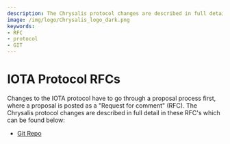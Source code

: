 ```yaml
---
description: The Chrysalis protocol changes are described in full detail in these RFCs hosted on Github.
image: /img/logo/Chrysalis_logo_dark.png
keywords:
- RFC
- protocol
- GIT
---
```

# IOTA Protocol RFCs

Changes to the IOTA protocol have to go through a proposal process first, where a proposal is posted as a "Request for comment" (RFC). The Chrysalis protocol changes are described in full detail in these RFC's which can be found below:

- [Git Repo](https://github.com/iotaledger/protocol-rfcs/pulls)
